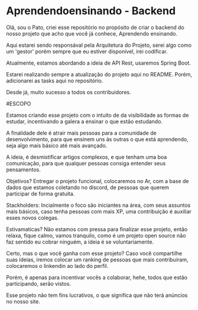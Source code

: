 # Aprendendoensinando - Backend

Olá, sou o Pato, criei esse repositório no propósito de criar o backend do nosso projeto que acho que você já conhece, Aprendendo ensinando.

Aqui estarei sendo responsával pela Arquitetura do Projeto, serei algo como um 'gestor' porém sempre que eu estiver disponível, irei codificar.

Atualmente, estamos abordando a ideia de API Rest, usaremos Spring Boot.

Estarei realizando sempre a atualização do projeto aqui no README. Porém, adicionarei as tasks aqui no repositório.

Desde já, muito sucesso a todos os contribuidores.

#ESCOPO

Estamos criando esse projeto com o intuito de da visibilidade as formas de estudar, incentivando a galera a ensinar o que estão estudando.

A finalidade dele é atrair mais pessoas para a comunidade de desenvolvimento, para que ensinem uns às outras o que está aprendendo, seja algo mais básico até mais avançado.

A ideia, é desmistificar artigos complexos, e que tenham uma boa comunicação, para que qualquer pessoas consiga entender seus pensamentos.

Objetivos? Entregar o projeto funcional, colocaremos no Ar, com a base de dados que estamos coletando no discord, de pessoas que querem participar de forma gratuita.

Stackholders: Incialmente o foco são iniciantes na área, com seus assuntos mais básicos, caso tenha pessoas com mais XP, uma contribuição é auxiliar esses novos colegas.

Estivamaticas? Não estamos com pressa para finalizar esse projeto, então relaxa, fique calmo, vamos tranquilo, como é um projeto open source não faz sentido eu cobrar ninguém, a ideia é se voluntariamente.

Certo, mas o que você ganha com esse projeto? Caso você compartilhe suas ideias, iremos colocar um ranking de pessoas que mais contribuíram, colocaremos o linkendin ao lado do perfil.

Porém, é apenas para incentivar vocês a colaborar, hehe, todos que estão participando, serão vistos.

Esse projeto não tem fins lucrativos, o que significa que não terá anúncios no nosso site.


